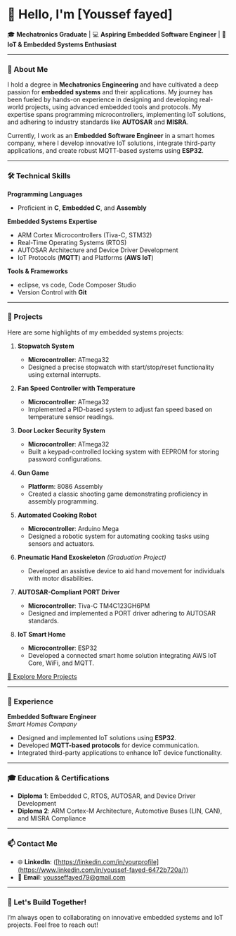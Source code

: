# 👋 Hello, I'm [Youssef fayed]  

🎓 **Mechatronics Graduate** | 💻 **Aspiring Embedded Software Engineer** | 🔧 **IoT & Embedded Systems Enthusiast**

---

### 🌟 About Me
I hold a degree in **Mechatronics Engineering** and have cultivated a deep passion for **embedded systems** and their applications. My journey has been fueled by hands-on experience in designing and developing real-world projects, using advanced embedded tools and protocols. My expertise spans programming microcontrollers, implementing IoT solutions, and adhering to industry standards like **AUTOSAR** and **MISRA**.

Currently, I work as an **Embedded Software Engineer** in a smart homes company, where I develop innovative IoT solutions, integrate third-party applications, and create robust MQTT-based systems using **ESP32**.  

---

### 🛠️ Technical Skills

**Programming Languages**  
- Proficient in **C**, **Embedded C**, and **Assembly**

**Embedded Systems Expertise**  
- ARM Cortex Microcontrollers (Tiva-C, STM32)  
- Real-Time Operating Systems (RTOS)  
- AUTOSAR Architecture and Device Driver Development  
- IoT Protocols (**MQTT**) and Platforms (**AWS IoT**)  

**Tools & Frameworks**  
- eclipse, vs code, Code Composer Studio  
- Version Control with **Git**

---

### 🚀 Projects
Here are some highlights of my embedded systems projects:

1. **Stopwatch System**  
   - **Microcontroller**: ATmega32  
   - Designed a precise stopwatch with start/stop/reset functionality using external interrupts.  

2. **Fan Speed Controller with Temperature**  
   - **Microcontroller**: ATmega32  
   - Implemented a PID-based system to adjust fan speed based on temperature sensor readings.  

3. **Door Locker Security System**  
   - **Microcontroller**: ATmega32  
   - Built a keypad-controlled locking system with EEPROM for storing password configurations.  

4. **Gun Game**  
   - **Platform**: 8086 Assembly  
   - Created a classic shooting game demonstrating proficiency in assembly programming.  

5. **Automated Cooking Robot**  
   - **Microcontroller**: Arduino Mega  
   - Designed a robotic system for automating cooking tasks using sensors and actuators.  

6. **Pneumatic Hand Exoskeleton** *(Graduation Project)*  
   - Developed an assistive device to aid hand movement for individuals with motor disabilities.

7. **AUTOSAR-Compliant PORT Driver**  
   - **Microcontroller**: Tiva-C TM4C123GH6PM  
   - Designed and implemented a PORT driver adhering to AUTOSAR standards.

8. **IoT Smart Home**  
   - **Microcontroller**: ESP32  
   - Developed a connected smart home solution integrating AWS IoT Core, WiFi, and MQTT.  

[🔗 Explore More Projects](https://github.com/yourusername?tab=repositories)  

---

### 🏢 Experience

**Embedded Software Engineer**  
*Smart Homes Company*  
- Designed and implemented IoT solutions using **ESP32**.  
- Developed **MQTT-based protocols** for device communication.  
- Integrated third-party applications to enhance IoT device functionality.  

---

### 🎓 Education & Certifications

- **Diploma 1**: Embedded C, RTOS, AUTOSAR, and Device Driver Development  
- **Diploma 2**: ARM Cortex-M Architecture, Automotive Buses (LIN, CAN), and MISRA Compliance  

---

### 📫 Contact Me  
- 🌐 **LinkedIn**: ([https://linkedin.com/in/yourprofile](https://www.linkedin.com/in/youssef-fayed-6472b720a/))  
- 📧 **Email**: yousseffayed79@gmail.com 

---

### 🎯 Let's Build Together!  
I’m always open to collaborating on innovative embedded systems and IoT projects. Feel free to reach out!  
